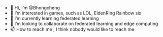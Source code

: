 - 👋 Hi, I’m @Bhongcheng
- 👀 I’m interested in games, such as LOL, EldenRing Rainbow six
- 🌱 I’m currently learning federated learning
- 💞️ I’m looking to collaborate on federated learning and edge computing
- 📫 How to reach me , I think nobody would like to reach me

<!---
Bhongcheng/Bhongcheng is a ✨ special ✨ repository because its `README.md` (this file) appears on your GitHub profile.
You can click the Preview link to take a look at your changes.
--->
